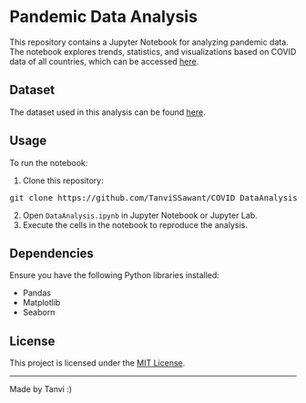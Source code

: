 # Pandemic Data Analysis

This repository contains a Jupyter Notebook for analyzing pandemic data. The notebook explores trends, statistics, and visualizations based on COVID data of all countries, which can be accessed [here](https://raw.githubusercontent.com/datasets/covid-19/main/data/countries-aggregated.csv).

## Dataset

The dataset used in this analysis can be found [here](https://raw.githubusercontent.com/datasets/covid-19/main/data/countries-aggregated.csv).

## Usage

To run the notebook:

1. Clone this repository:
<pre>
git clone https://github.com/TanviSSawant/COVID_DataAnalysis.git
</pre>
2. Open `DataAnalysis.ipynb` in Jupyter Notebook or Jupyter Lab.
3. Execute the cells in the notebook to reproduce the analysis.

## Dependencies

Ensure you have the following Python libraries installed:

- Pandas
- Matplotlib
- Seaborn

## License

This project is licensed under the [MIT License](LICENSE).

---

Made by Tanvi :)